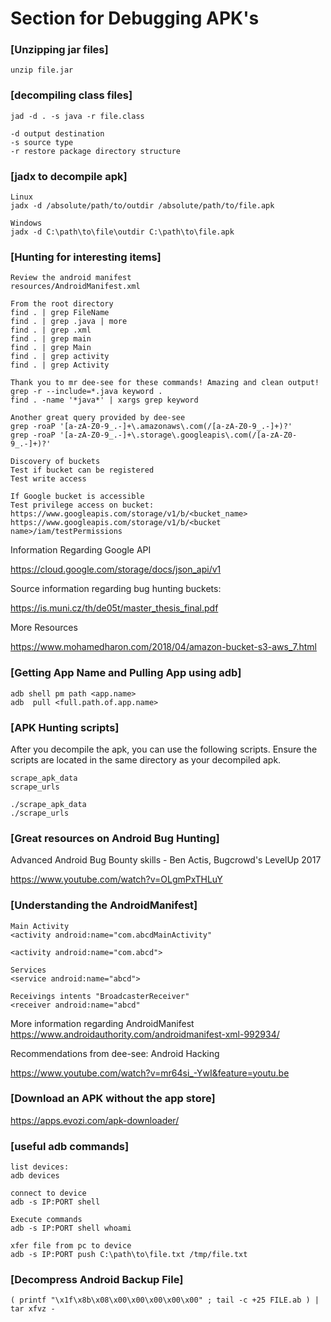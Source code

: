 # Section for Debugging APK's

### [Unzipping jar files]
```
unzip file.jar
```

### [decompiling class files]
```
jad -d . -s java -r file.class

-d output destination
-s source type
-r restore package directory structure
```

### [jadx to decompile apk]
```
Linux
jadx -d /absolute/path/to/outdir /absolute/path/to/file.apk

Windows
jadx -d C:\path\to\file\outdir C:\path\to\file.apk
```

### [Hunting for interesting items]
```
Review the android manifest
resources/AndroidManifest.xml

From the root directory
find . | grep FileName
find . | grep .java | more
find . | grep .xml 
find . | grep main
find . | grep Main
find . | grep activity
find . | grep Activity

Thank you to mr dee-see for these commands! Amazing and clean output!
grep -r --include=*.java keyword .
find . -name '*java*' | xargs grep keyword

Another great query provided by dee-see
grep -roaP '[a-zA-Z0-9_.-]+\.amazonaws\.com(/[a-zA-Z0-9_.-]+)?'
grep -roaP '[a-zA-Z0-9_.-]+\.storage\.googleapis\.com(/[a-zA-Z0-9_.-]+)?'

Discovery of buckets
Test if bucket can be registered
Test write access

If Google bucket is accessible
Test privilege access on bucket:
https://www.googleapis.com/storage/v1/b/<bucket_name>
https://www.googleapis.com/storage/v1/b/<bucket name>/iam/testPermissions
```
Information Regarding Google API

https://cloud.google.com/storage/docs/json_api/v1

Source information regarding bug hunting buckets: 

https://is.muni.cz/th/de05t/master_thesis_final.pdf

More Resources

https://www.mohamedharon.com/2018/04/amazon-bucket-s3-aws_7.html

### [Getting App Name and Pulling App using adb]
```
adb shell pm path <app.name>
adb  pull <full.path.of.app.name>
```

### [APK Hunting scripts]
After you decompile the apk, you can use the following scripts. Ensure the scripts are located in the same directory as your decompiled apk.
```
scrape_apk_data
scrape_urls

./scrape_apk_data
./scrape_urls
```

### [Great resources on Android Bug Hunting]
Advanced Android Bug Bounty skills - Ben Actis, Bugcrowd's LevelUp 2017

https://www.youtube.com/watch?v=OLgmPxTHLuY

### [Understanding the AndroidManifest]
```
Main Activity
<activity android:name="com.abcdMainActivity"

<activity android:name="com.abcd">

Services
<service android:name="abcd">

Receivings intents "BroadcasterReceiver"
<receiver android:name="abcd"
```
More information regarding AndroidManifest
https://www.androidauthority.com/androidmanifest-xml-992934/

Recommendations from dee-see: Android Hacking 

https://www.youtube.com/watch?v=mr64si_-YwI&feature=youtu.be

### [Download an APK without the app store]
https://apps.evozi.com/apk-downloader/

### [useful adb commands]
```
list devices:
adb devices

connect to device
adb -s IP:PORT shell

Execute commands
adb -s IP:PORT shell whoami

xfer file from pc to device
adb -s IP:PORT push C:\path\to\file.txt /tmp/file.txt
```

### [Decompress Android Backup File]
```
( printf "\x1f\x8b\x08\x00\x00\x00\x00\x00" ; tail -c +25 FILE.ab ) |  tar xfvz -
```
